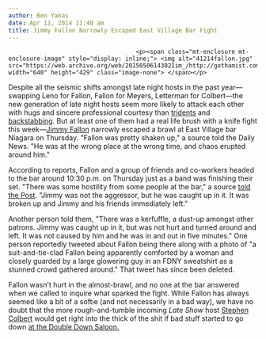 ```yaml
---
author: Ben Yakas
date: Apr 12, 2014 11:40 am
title: Jimmy Fallon Narrowly Escaped East Village Bar Fight
---
```


	
										<p><span class="mt-enclosure mt-enclosure-image" style="display: inline;"> <img alt="41214fallon.jpg" src="https://web.archive.org/web/20150506143021im_/http://gothamist.com/attachments/byakas/41214fallon.jpg" width="640" height="429" class="image-none"> </span></p>

<p>Despite all the seismic shifts amongst late night hosts in the past year&#x2014;swapping Leno for Fallon, Fallon for Meyers, Letterman for Colbert&#x2014;the new generation of late night hosts seem more likely to attack each other with hugs and sincere professional courtesy than <a href="https://web.archive.org/web/20150506143021/https://www.youtube.com/watch?v=sHpMJJP7v_s">tridents</a> and <a href="https://web.archive.org/web/20150506143021/http://gawker.com/5449170/jay-leno-nbc-and-conan-a-history-of-false-promises-treachery-and-doublespeak">backstabbing</a>. But at least one of them had a real life brush with a knife fight this week&#x2014;<a href="https://web.archive.org/web/20150506143021/http://gothamist.com/tags/jimmyfallon">Jimmy Fallon</a> narrowly escaped a brawl at East Village bar Niagara on Thursday. &quot;Fallon was pretty shaken up,&quot; a source told the Daily News. &quot;He was at the wrong place at the wrong time, and chaos erupted around him.&quot;</p>

<p>According to reports, Fallon and a group of friends and co-workers headed to the bar around 10:30 p.m. on Thursday just as a band was finishing their set. &quot;There was some hostility from some people at the bar,&quot; a source <a href="https://web.archive.org/web/20150506143021/http://pagesix.com/2014/04/11/jimmy-fallon-narrowly-escapes-late-night-bar-brawl/?_ga=1.219468633.1156324577.1348938752">told the Post</a>. &quot;Jimmy was not the aggressor, but he was caught up in it. It was broken up and Jimmy and his friends immediately left.&quot; </p>

<p>Another person told them, &quot;There was a kerfuffle, a dust-up amongst other patrons. Jimmy was caught up in it, but was not hurt and turned around and left. It was not caused by him and he was in and out in five minutes.&quot; One person reportedly tweeted about Fallon being there along with a photo of &quot;a suit-and-tie-clad Fallon being apparently comforted by a woman and closely guarded by a large glowering guy in an FDNY sweatshirt as a stunned crowd gathered around.&quot; That tweet has since been deleted.</p>

<p>Fallon wasn&apos;t hurt in the almost-brawl, and no one at the bar answered when we called to inquire what sparked the fight. While Fallon has always seemed like a bit of a softie (and not necessarily in a bad way), we have no doubt that the more rough-and-tumble incoming <em>Late Show</em> host <a href="https://web.archive.org/web/20150506143021/http://gothamist.com/tags/stephencolbert">Stephen Colbert</a> would get right into the thick of the shit if bad stuff started to go down <a href="https://web.archive.org/web/20150506143021/http://gothamist.com/2014/03/05/best_dive_bars_nyc.php">at the Double Down Saloon.</a></p>					
										
									
				
